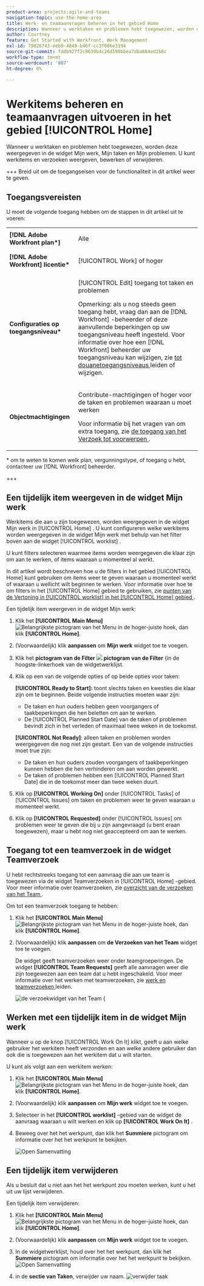 ```yaml
---
product-area: projects;agile-and-teams
navigation-topic: use-the-home-area
title: Werk- en teamaanvragen beheren in het gebied Home
description: Wanneer u werktaken en problemen hebt toegewezen, worden deze weergegeven in de widget Mijn werk, Mijn taken en Mijn problemen.  U kunt werkitems en verzoeken weergeven, bewerken of verwijderen.
author: Courtney
feature: Get Started with Workfront, Work Management
exl-id: 79826743-eeb9-4849-b46f-cc3f086e3194
source-git-commit: fddb927f2c9639b4c26d590bbea7dba684ed2b6c
workflow-type: tm+mt
source-wordcount: '807'
ht-degree: 0%

---
```



# Werkitems beheren en teamaanvragen uitvoeren in het gebied [!UICONTROL Home]

Wanneer u werktaken en problemen hebt toegewezen, worden deze weergegeven in de widget Mijn werk, Mijn taken en Mijn problemen.  U kunt werkitems en verzoeken weergeven, bewerken of verwijderen.

+++ Breid uit om de toegangseisen voor de functionaliteit in dit artikel weer te geven.

## Toegangsvereisten

U moet de volgende toegang hebben om de stappen in dit artikel uit te voeren:

<table style="table-layout:auto"> 
 <col> 
 </col> 
 <col> 
 </col> 
 <tbody> 
  <tr> 
   <td role="rowheader"><strong>[!DNL Adobe Workfront plan*]</strong></td> 
   <td> <p>Alle</p> </td> 
  </tr> 
  <tr> 
   <td role="rowheader"><strong>[!DNL Adobe Workfront] licentie*</strong></td> 
   <td> <p>[!UICONTROL Work] of hoger</p> </td> 
  </tr> 
  <tr> 
   <td role="rowheader"><strong>Configuraties op toegangsniveau*</strong></td> 
   <td> <p>[!UICONTROL Edit] toegang tot taken en problemen</p> <p>Opmerking: als u nog steeds geen toegang hebt, vraag dan aan de [!DNL Workfront] -beheerder of deze aanvullende beperkingen op uw toegangsniveau heeft ingesteld. Voor informatie over hoe een [!DNL Workfront] beheerder uw toegangsniveau kan wijzigen, zie <a href="../../../administration-and-setup/add-users/configure-and-grant-access/create-modify-access-levels.md" class="MCXref xref"> tot douanetoegangsniveaus </a> leiden of wijzigen.</p> </td> 
  </tr> 
  <tr> 
   <td role="rowheader"><strong>Objectmachtigingen</strong></td> 
   <td> <p>Contribute-machtigingen of hoger voor de taken en problemen waaraan u moet werken</p> <p>Voor informatie bij het vragen van om extra toegang, zie <a href="../../../workfront-basics/grant-and-request-access-to-objects/request-access.md" class="MCXref xref"> de toegang van het Verzoek tot voorwerpen </a>.</p> </td> 
  </tr> 
 </tbody> 
</table>

&#42; om te weten te komen welk plan, vergunningstype, of toegang u hebt, contacteer uw [!DNL Workfront] beheerder.

+++

## Een tijdelijk item weergeven in de widget Mijn werk

Werkitems die aan u zijn toegewezen, worden weergegeven in de widget Mijn werk in [!UICONTROL Home] . U kunt configureren welke werkitems worden weergegeven in de widget Mijn werk met behulp van het filter boven aan de widget [!UICONTROL worklist] .

U kunt filters selecteren waarmee items worden weergegeven die klaar zijn om aan te werken, of items waaraan u momenteel al werkt.

In dit artikel wordt beschreven hoe u de filters in het gebied [!UICONTROL Home] kunt gebruiken om items weer te geven waaraan u momenteel werkt of waaraan u wellicht wilt beginnen te werken. Voor informatie over hoe te om filters in het [!UICONTROL Home] gebied te gebruiken, zie [ punten van de Vertoning in [!UICONTROL worklist] in het [!UICONTROL Home] gebied ](/help/quicksilver/workfront-basics/using-home/using-the-home-area/display-items-in-home-work-list.md).

Een tijdelijk item weergeven in de widget Mijn werk:

1. Klik het **[!UICONTROL Main Menu]** ![ Belangrijkste pictogram van het Menu ](assets/main-menu-icon.png) in de hoger-juiste hoek, dan klik **[!UICONTROL Home]**.
1. (Voorwaardelijk) klik **aanpassen** om **Mijn werk** widget toe te voegen.

1. Klik het **pictogram van de Filter ![ ](assets/filter-nwepng.png) pictogram van de Filter** {in de hoogste-linkerhoek van de widgetwerklijst.

1. Klik op een van de volgende opties of op beide opties voor taken:

   **[!UICONTROL Ready to Start]:** toont slechts taken en kwesties die klaar zijn om te beginnen. Beide volgende instructies moeten waar zijn:

   * De taken en hun ouders hebben geen voorgangers of taakbeperkingen die hen beletten om aan te werken.
   * De [!UICONTROL Planned Start Date] van de taken of problemen bevindt zich in het verleden of maximaal twee weken in de toekomst.

   **[!UICONTROL Not Ready]**: alleen taken en problemen worden weergegeven die nog niet zijn gestart. Een van de volgende instructies moet true zijn:

   * De taken en hun ouders zouden voorgangers of taakbeperkingen kunnen hebben die hen verhinderen om aan worden gewerkt.
   * De taken of problemen hebben een [!UICONTROL Planned Start Date] die in de toekomst meer dan twee weken duurt.

1. Klik op **[!UICONTROL Working On]** onder [!UICONTROL Tasks] of [!UICONTROL Issues] om taken en problemen weer te geven waaraan u momenteel werkt.
1. Klik op **[!UICONTROL Requested]** onder [!UICONTROL Issues] om problemen weer te geven die bij u zijn aangevraagd (u bent eraan toegewezen), maar u hebt nog niet geaccepteerd om aan te werken.

## Toegang tot een teamverzoek in de widget Teamverzoek

U hebt rechtstreeks toegang tot een aanvraag die aan uw team is toegewezen via de widget Teamverzoeken in [!UICONTROL Home] -gebied. Voor meer informatie over teamverzoeken, zie [ overzicht van de verzoeken van het Team ](../../../people-teams-and-groups/work-with-team-requests/team-requests-overview.md).

Om tot een teamverzoek toegang te hebben:

1. Klik het **[!UICONTROL Main Menu]** ![ Belangrijkste pictogram van het Menu ](assets/main-menu-icon.png) in de hoger-juiste hoek, dan klik **[!UICONTROL Home]**.
1. (Voorwaardelijk) klik **aanpassen** om **de Verzoeken van het Team** widget toe te voegen.

   De widget geeft teamverzoeken weer onder teamgroeperingen. De widget **[!UICONTROL Team Requests]** geeft alle aanvragen weer die zijn toegewezen aan een team dat u hebt ingeschakeld. Voor meer informatie over het werken met teamverzoeken, zie [ werk en teamverzoeken ](../../../people-teams-and-groups/work-with-team-requests/manage-work-and-team-requests.md) leiden.

   ![ de verzoekwidget van het Team {](assets/team-request-widget.png)

## Werken met een tijdelijk item in de widget Mijn werk

Wanneer u op de knop [!UICONTROL Work On It] klikt, geeft u aan welke gebruiker het werkitem heeft verzonden en aan welke andere gebruiker dan ook die is toegewezen aan het werkitem dat u wilt starten.

U kunt als volgt aan een werkitem werken:

1. Klik het **[!UICONTROL Main Menu]** ![ Belangrijkste pictogram van het Menu ](assets/main-menu-icon.png) in de hoger-juiste hoek, dan klik **[!UICONTROL Home]**.
1. (Voorwaardelijk) klik **aanpassen** om **Mijn werk** widget toe te voegen.

1. Selecteer in het **[!UICONTROL worklist]** -gebied van de widget de aanvraag waaraan u wilt werken en klik op **[!UICONTROL Work On It]** .
1. Beweeg over het het werkpunt, dan klik het **Summiere** pictogram om informatie over het het werkpunt te bekijken.

   ![ Open Samenvatting ](assets/open-summary-new-home.png)


## Een tijdelijk item verwijderen

Als u besluit dat u niet aan het het werkpunt zou moeten werken, kunt u het uit uw lijst verwijderen.

Een tijdelijk item verwijderen:

1. Klik het **[!UICONTROL Main Menu]** ![ Belangrijkste pictogram van het Menu ](assets/main-menu-icon.png) in de hoger-juiste hoek, dan klik **[!UICONTROL Home]**.
1. (Voorwaardelijk) klik **aanpassen** om **Mijn werk** widget toe te voegen.

1. In de widgetwerklijst, houd over het het werkpunt, dan klik het **Summiere** pictogram om informatie over het het werkpunt te bekijken.
   ![ Open Samenvatting ](assets/open-summary-new-home.png)
1. in de **sectie van Taken**, verwijder uw naam.
   ![ verwijder taak ](assets/remove-assignment.png)



<!--
## Reassign a request

1. Click the **[!UICONTROL Main Menu]** ![Main Menu icon](assets/main-menu-icon.png) in the upper-right corner, then click **[!UICONTROL Home]**.
1. In the **[!UICONTROL Work List]** area, select the request you want to reassign.

1. Click on the **[!UICONTROL Assignments]** widget and remove yourself from the request, then type the name of the user you want to reassign the request to.

   >[!TIP]
   >
   >If the work request is still in the Ready to Start or Not Ready state, you can use the **[!UICONTROL Reassign]** button in the **[!UICONTROL More]** menu in the [!UICONTROL Work List].\
   >![Reassign button](assets/reassign-in-left-panel-350x204.png)

1. If a task's status is changed to [!UICONTROL New] or [!UICONTROL In Progress] after it was completed, you must unassign the user, save the task, then reassign the user in order for the task to reappear in their Home Work List.



## Reply to a request

You can reply to a request to further clarify the request or to propose a new date.

1. Click the **[!UICONTROL Main Menu]** ![Main Menu icon](assets/main-menu-icon.png) in the upper-right corner, then click **[!UICONTROL Home]**.
1. In the **[!UICONTROL Work List]** area, select the request you want to reply to.
1. Locate the individual who assigned the request to you.

   You can find this information on the [!UICONTROL Updates] tab of the task. Make sure the option to **[!UICONTROL Show System Updates]** is enabled.

1. Click **[!UICONTROL Start new update]** and begin typing your reply.
1. Enter the name of the recipient in the **[!UICONTROL Notify]** box, then click **[!UICONTROL Update]**.

   >[!TIP]
   >
   >If the work request is still in the Ready to Start or [!UICONTROL Not Ready] state, you can use the **[!UICONTROL Reply]** button in the **[!UICONTROL More]** menu in the [!UICONTROL Work List].\
   >![[!UICONTROL Reply button]](assets/reassign-in-left-panel-350x204.png)   

   -->
